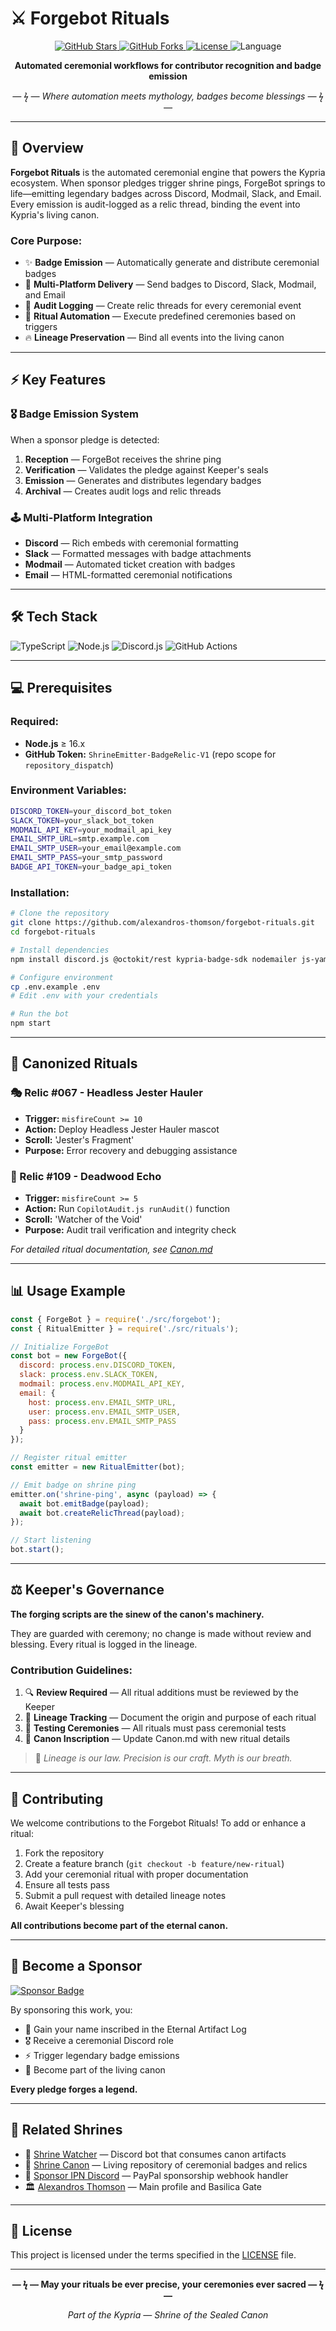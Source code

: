# ⚔️ Forgebot Rituals

<p align="center">
  <a href="https://github.com/alexandros-thomson/forgebot-rituals/stargazers">
    <img src="https://img.shields.io/github/stars/alexandros-thomson/forgebot-rituals?style=flat-square&color=d4af37" alt="GitHub Stars" />
  </a>
  <a href="https://github.com/alexandros-thomson/forgebot-rituals/network/members">
    <img src="https://img.shields.io/github/forks/alexandros-thomson/forgebot-rituals?style=flat-square&color=d4af37" alt="GitHub Forks" />
  </a>
  <a href="https://github.com/alexandros-thomson/forgebot-rituals/blob/main/LICENSE">
    <img src="https://img.shields.io/github/license/alexandros-thomson/forgebot-rituals?style=flat-square&color=d4af37" alt="License" />
  </a>
  <img src="https://img.shields.io/badge/Language-TypeScript-d4af37?style=flat-square" alt="Language" />
</p>

<p align="center">
  <strong>Automated ceremonial workflows for contributor recognition and badge emission</strong>
</p>

<p align="center">
  <em>— ϟ — Where automation meets mythology, badges become blessings — ϟ —</em>
</p>

---

## 🔱 Overview

**Forgebot Rituals** is the automated ceremonial engine that powers the Kypria ecosystem. When sponsor pledges trigger shrine pings, ForgeBot springs to life—emitting legendary badges across Discord, Modmail, Slack, and Email. Every emission is audit-logged as a relic thread, binding the event into Kypria's living canon.

### Core Purpose:

- ✨ **Badge Emission** — Automatically generate and distribute ceremonial badges
- 🔔 **Multi-Platform Delivery** — Send badges to Discord, Slack, Modmail, and Email
- 📜 **Audit Logging** — Create relic threads for every ceremonial event
- 🎯 **Ritual Automation** — Execute predefined ceremonies based on triggers
- 🔥 **Lineage Preservation** — Bind all events into the living canon

---

## ⚡ Key Features

### 🎖️ Badge Emission System

When a sponsor pledge is detected:
1. **Reception** — ForgeBot receives the shrine ping
2. **Verification** — Validates the pledge against Keeper's seals
3. **Emission** — Generates and distributes legendary badges
4. **Archival** — Creates audit logs and relic threads

### 🕹️ Multi-Platform Integration

- **Discord** — Rich embeds with ceremonial formatting
- **Slack** — Formatted messages with badge attachments
- **Modmail** — Automated ticket creation with badges
- **Email** — HTML-formatted ceremonial notifications

---

## 🛠️ Tech Stack

![TypeScript](https://img.shields.io/badge/TypeScript-3178C6?style=for-the-badge&logo=typescript&logoColor=white)
![Node.js](https://img.shields.io/badge/Node.js-339933?style=for-the-badge&logo=node.js&logoColor=white)
![Discord.js](https://img.shields.io/badge/Discord.js-5865F2?style=for-the-badge&logo=discord&logoColor=white)
![GitHub Actions](https://img.shields.io/badge/GitHub_Actions-2088FF?style=for-the-badge&logo=github-actions&logoColor=white)

---

## 💻 Prerequisites

### Required:

- **Node.js** ≥ 16.x
- **GitHub Token:** `ShrineEmitter-BadgeRelic-V1` (repo scope for `repository_dispatch`)

### Environment Variables:

```bash
DISCORD_TOKEN=your_discord_bot_token
SLACK_TOKEN=your_slack_bot_token
MODMAIL_API_KEY=your_modmail_api_key
EMAIL_SMTP_URL=smtp.example.com
EMAIL_SMTP_USER=your_email@example.com
EMAIL_SMTP_PASS=your_smtp_password
BADGE_API_TOKEN=your_badge_api_token
```

### Installation:

```bash
# Clone the repository
git clone https://github.com/alexandros-thomson/forgebot-rituals.git
cd forgebot-rituals

# Install dependencies
npm install discord.js @octokit/rest kypria-badge-sdk nodemailer js-yaml axios

# Configure environment
cp .env.example .env
# Edit .env with your credentials

# Run the bot
npm start
```

---

## 📜 Canonized Rituals

### 🎭 Relic #067 - Headless Jester Hauler

- **Trigger:** `misfireCount >= 10`
- **Action:** Deploy Headless Jester Hauler mascot
- **Scroll:** 'Jester's Fragment'
- **Purpose:** Error recovery and debugging assistance

### 🌲 Relic #109 - Deadwood Echo

- **Trigger:** `misfireCount >= 5`
- **Action:** Run `CopilotAudit.js runAudit()` function
- **Scroll:** 'Watcher of the Void'
- **Purpose:** Audit trail verification and integrity check

*For detailed ritual documentation, see [Canon.md](Canon.md)*

---

## 📊 Usage Example

```javascript
const { ForgeBot } = require('./src/forgebot');
const { RitualEmitter } = require('./src/rituals');

// Initialize ForgeBot
const bot = new ForgeBot({
  discord: process.env.DISCORD_TOKEN,
  slack: process.env.SLACK_TOKEN,
  modmail: process.env.MODMAIL_API_KEY,
  email: {
    host: process.env.EMAIL_SMTP_URL,
    user: process.env.EMAIL_SMTP_USER,
    pass: process.env.EMAIL_SMTP_PASS
  }
});

// Register ritual emitter
const emitter = new RitualEmitter(bot);

// Emit badge on shrine ping
emitter.on('shrine-ping', async (payload) => {
  await bot.emitBadge(payload);
  await bot.createRelicThread(payload);
});

// Start listening
bot.start();
```

---

## ⚖️ Keeper's Governance

**The forging scripts are the sinew of the canon's machinery.**

They are guarded with ceremony; no change is made without review and blessing. Every ritual is logged in the lineage.

### Contribution Guidelines:

1. 🔍 **Review Required** — All ritual additions must be reviewed by the Keeper
2. 📐 **Lineage Tracking** — Document the origin and purpose of each ritual
3. 🧪 **Testing Ceremonies** — All rituals must pass ceremonial tests
4. 📝 **Canon Inscription** — Update Canon.md with new ritual details

> 📜 *Lineage is our law. Precision is our craft. Myth is our breath.*

---

## 🤝 Contributing

We welcome contributions to the Forgebot Rituals! To add or enhance a ritual:

1. Fork the repository
2. Create a feature branch (`git checkout -b feature/new-ritual`)
3. Add your ceremonial ritual with proper documentation
4. Ensure all tests pass
5. Submit a pull request with detailed lineage notes
6. Await Keeper's blessing

**All contributions become part of the eternal canon.**

---

## 🌟 Become a Sponsor

[![Sponsor Badge](https://img.shields.io/badge/Sponsor-Become%20a%20Legend-d4af37?style=for-the-badge&logo=github-sponsors&logoColor=white)](https://github.com/sponsors/alexandros-thomson)

By sponsoring this work, you:
- 🏺 Gain your name inscribed in the Eternal Artifact Log
- 🎖️ Receive a ceremonial Discord role
- ⚡ Trigger legendary badge emissions
- 📜 Become part of the living canon

**Every pledge forges a legend.**

---

## 🔗 Related Shrines

- 🌌 [Shrine Watcher](https://github.com/alexandros-thomson/shrine-watcher) — Discord bot that consumes canon artifacts
- 🏺 [Shrine Canon](https://github.com/alexandros-thomson/shrine-canon) — Living repository of ceremonial badges and relics
- 💎 [Sponsor IPN Discord](https://github.com/alexandros-thomson/sponsor-ipn-discord) — PayPal sponsorship webhook handler
- 🏛️ [Alexandros Thomson](https://github.com/alexandros-thomson) — Main profile and Basilica Gate

---

## 📜 License

This project is licensed under the terms specified in the [LICENSE](LICENSE) file.

---

<p align="center">
  <strong>— ϟ — May your rituals be ever precise, your ceremonies ever sacred — ϟ —</strong>
</p>

<p align="center">
  <em>Part of the Kypria — Shrine of the Sealed Canon</em>
</p>
